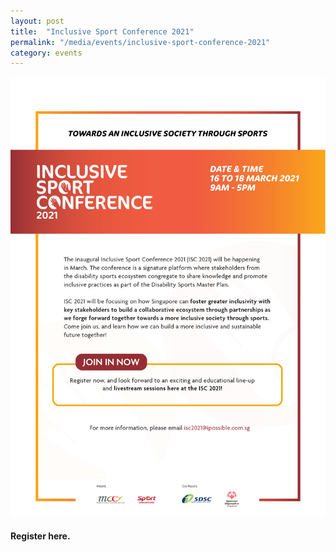 ```yaml
---
layout: post
title:  "Inclusive Sport Conference 2021"
permalink: "/media/events/inclusive-sport-conference-2021"
category: events
---
```


![ISC2021](/images/ISC2021.jpg)

#### Register here.
